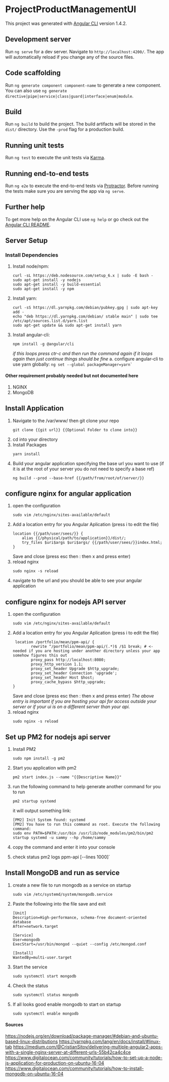 # ProjectProductManagementUI

This project was generated with [Angular CLI](https://github.com/angular/angular-cli) version 1.4.2.

## Development server

Run `ng serve` for a dev server. Navigate to `http://localhost:4200/`. The app will automatically reload if you change any of the source files.

## Code scaffolding

Run `ng generate component component-name` to generate a new component. You can also use `ng generate directive|pipe|service|class|guard|interface|enum|module`.

## Build

Run `ng build` to build the project. The build artifacts will be stored in the `dist/` directory. Use the `-prod` flag for a production build.

## Running unit tests

Run `ng test` to execute the unit tests via [Karma](https://karma-runner.github.io).

## Running end-to-end tests

Run `ng e2e` to execute the end-to-end tests via [Protractor](http://www.protractortest.org/).
Before running the tests make sure you are serving the app via `ng serve`.

## Further help

To get more help on the Angular CLI use `ng help` or go check out the [Angular CLI README](https://github.com/angular/angular-cli/blob/master/README.md).


## Server Setup

### Install Dependencies
1. Install node/npm:
    ```
    curl -sL https://deb.nodesource.com/setup_6.x | sudo -E bash -
    sudo apt-get install -y nodejs
    sudo apt-get install -y build-essential
    sudo apt-get install -y npm
    ```
2. Install yarn:
    ```
    curl -sS https://dl.yarnpkg.com/debian/pubkey.gpg | sudo apt-key add -
    echo "deb https://dl.yarnpkg.com/debian/ stable main" | sudo tee /etc/apt/sources.list.d/yarn.list
    sudo apt-get update && sudo apt-get install yarn
    ```
3. Install angular-cli:
    ```
    npm install -g @angular/cli
    ``` 
    _if this loops press ctr-c and then run the command again if it loops again then just continue things should be fine_
    a. configure angular-cli to use yarn globally:
        ```
        ng set --global packageManager=yarn`
        ```
#### Other requirement probably needed but not documented here
1. NGINX
2. MongoDB

## Install Application
1. Navigate to the /var/www/ then git clone your repo
    ```
    git clone {{git url}} {{Optional Folder to clone into}}
    ```
2. cd into your directory
3. Install Packages
    ```
    yarn install
    ```
4. Build your angular application specifying the base url you want to use (if it is at the root of your server you do not need to specify a base ref)
    ```
    ng build --prod --base-href {{/path/from/root/of/server/}}
    ```
## configure nginx for angular application
1. open the configuration
    ```
    sudo vim /etc/nginx/sites-available/default
    ```
2. Add a location entry for you Angular Aplication (press i to edit the file)
    ```
    location {{/path/user/sees/}} {
        alias {{/physical/path/to/application}}/dist/;
        try_files $uri$args $uri$args/ {{/path/user/sees/}}index.html;
    }
    ```
    Save and close (press esc then : then x and press enter)
3. reload nginx
    ```
    sudo nginx -s reload
    ```
4. navigate to the url and you should be able to see your angular application

## configure nginx for nodejs API server
1. open the configuration
    ```
    sudo vim /etc/nginx/sites-available/default
    ```
2. Add a location entry for you Angular Aplication (press i to edit the file)
    ```
     location /portfolio/mean/ppm-api/ {
            rewrite ^/portfolio/mean/ppm-api/(.*)$ /$1 break; # <- needed if you are hosting under another directory unless your app somehow figures this out
            proxy_pass http://localhost:8080;
            proxy_http_version 1.1;
            proxy_set_header Upgrade $http_upgrade;
            proxy_set_header Connection 'upgrade';
            proxy_set_header Host $host;
            proxy_cache_bypass $http_upgrade;
    }

    ```
    Save and close (press esc then : then x and press enter)
    _The above entry is important if you are hosting your api for access outside your server or if your ui is on a different server than your api._
3. reload nginx
    ```
    sudo nginx -s reload
    ```

## Set up PM2 for nodejs api server
1. Install PM2
    ```
    sudo npm install -g pm2
    ```
2. Start you application with pm2
    ```
    pm2 start index.js --name "{{Descriptive Name}}"
    ```
3. run the following command to help generate another command for you to run
    ```
    pm2 startup systemd
    ```
    it will output something link:
    ```
    [PM2] Init System found: systemd
    [PM2] You have to run this command as root. Execute the following command:
    sudo env PATH=$PATH:/usr/bin /usr/lib/node_modules/pm2/bin/pm2 startup systemd -u sammy --hp /home/sammy
    ```
4. copy the command and enter it into your console

5. check status
pm2 logs ppm-api [--lines 1000]`

## Install MongoDB and run as service

1. create a new file to run mongodb as a service on startup
    ```
    sudo vim /etc/systemd/system/mongodb.service
    ```
2. Paste the following into the file save and exit
    ```
    [Unit]
    Description=High-performance, schema-free document-oriented database
    After=network.target

    [Service]
    User=mongodb
    ExecStart=/usr/bin/mongod --quiet --config /etc/mongod.conf

    [Install]
    WantedBy=multi-user.target
    ```
3. Start the service
    ```
    sudo systemctl start mongodb
    ```
4. Check the status
    ```
    sudo systemctl status mongodb
    ```
5. If all looks good enable mongodb to start on startup
    ```
    sudo systemctl enable mongodb
    ```



#### Sources
https://nodejs.org/en/download/package-manager/#debian-and-ubuntu-based-linux-distributions
https://yarnpkg.com/lang/en/docs/install/#linux-tab
https://medium.com/@CristianSitov/delivering-multiple-angular2-apps-with-a-single-nginx-server-at-different-urls-55b42ca4c4ce
https://www.digitalocean.com/community/tutorials/how-to-set-up-a-node-js-application-for-production-on-ubuntu-16-04
https://www.digitalocean.com/community/tutorials/how-to-install-mongodb-on-ubuntu-16-04
